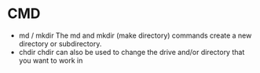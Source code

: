 # CMD

- md / mkdir
  The md and mkdir (make directory) commands create a new directory or subdirectory.
- chdir
  chdir can also be used to change the drive and/or directory that you want to work in
